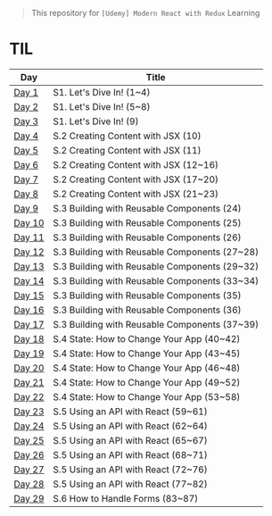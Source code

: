 > This repository for `[Udemy] Modern React with Redux` Learning

# TIL

| Day                            | Title                                         |
| ------------------------------ | --------------------------------------------- |
| [Day 1](./markdown/221230.md)  | S1. Let's Dive In! (1~4)                      |
| [Day 2](./markdown/221231.md)  | S1. Let's Dive In! (5~8)                      |
| [Day 3](./markdown/230101.md)  | S1. Let's Dive In! (9)                        |
| [Day 4](./markdown/230102.md)  | S.2 Creating Content with JSX (10)            |
| [Day 5](./markdown/230103.md)  | S.2 Creating Content with JSX (11)            |
| [Day 6](./markdown/230104.md)  | S.2 Creating Content with JSX (12~16)         |
| [Day 7](./markdown/230105.md)  | S.2 Creating Content with JSX (17~20)         |
| [Day 8](./markdown/230106.md)  | S.2 Creating Content with JSX (21~23)         |
| [Day 9](./markdown/230107.md)  | S.3 Building with Reusable Components (24)    |
| [Day 10](./markdown/230108.md) | S.3 Building with Reusable Components (25)    |
| [Day 11](./markdown/230109.md) | S.3 Building with Reusable Components (26)    |
| [Day 12](./markdown/230110.md) | S.3 Building with Reusable Components (27~28) |
| [Day 13](./markdown/230111.md) | S.3 Building with Reusable Components (29~32) |
| [Day 14](./markdown/230112.md) | S.3 Building with Reusable Components (33~34) |
| [Day 15](./markdown/230113.md) | S.3 Building with Reusable Components (35)    |
| [Day 16](./markdown/230114.md) | S.3 Building with Reusable Components (36)    |
| [Day 17](./markdown/230115.md) | S.3 Building with Reusable Components (37~39) |
| [Day 18](./markdown/230116.md) | S.4 State: How to Change Your App (40~42)     |
| [Day 19](./markdown/230117.md) | S.4 State: How to Change Your App (43~45)     |
| [Day 20](./markdown/230118.md) | S.4 State: How to Change Your App (46~48)     |
| [Day 21](./markdown/230119.md) | S.4 State: How to Change Your App (49~52)     |
| [Day 22](./markdown/230120.md) | S.4 State: How to Change Your App (53~58)     |
| [Day 23](./markdown/230121.md) | S.5 Using an API with React (59~61)           |
| [Day 24](./markdown/230122.md) | S.5 Using an API with React (62~64)           |
| [Day 25](./markdown/230123.md) | S.5 Using an API with React (65~67)           |
| [Day 26](./markdown/230124.md) | S.5 Using an API with React (68~71)           |
| [Day 27](./markdown/230125.md) | S.5 Using an API with React (72~76)           |
| [Day 28](./markdown/230126.md) | S.5 Using an API with React (77~82)           |
| [Day 29](./markdown/230126.md) | S.6 How to Handle Forms (83~87)               |
